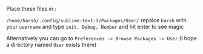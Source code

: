 Place these files in :

```/home/harsh/.config/sublime-text-3/Packages/User/```
repalce ```harsh``` with your ```username``` and type ```init, Debug, Number``` and hit enter to see magic

Alternatively you can go to ```Preferences -> Browse Packages -> User```
(I hope a directory named ```User``` exists there)